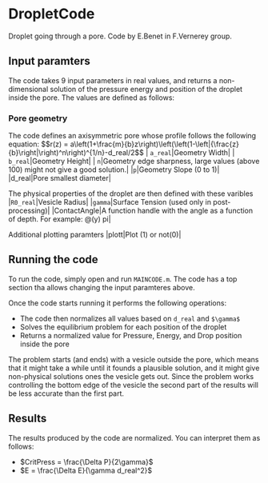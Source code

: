 # DropletCode
Droplet going through a pore.
Code by E.Benet in F.Vernerey group.

## Input paramters
The code takes 9 input parameters in real values, and returns a non-dimensional solution of the pressure energy and position of the droplet inside the pore. The values are defined as follows:
### Pore geometry
The code defines an axisymmetric pore whose profile follows the following equation:
$$r(z) = a\left(1+\frac{m}{b}z\right)\left(\left(1-\left|{\frac{z}{b}\right|\right)^n\right)^{1/n}-d_real/2$$
| ```a_real```|Geometry Width|
| ```b_real```|Geometry Height|
| ```n```|Geometry edge sharpness, large values (above 100) might not give a good solution.|
|```p```|Geometry Slope (0 to 1)|
|d_real|Pore smallest diameter|

The physical properties of the droplet are then defined with these varibles
|```R0_real```|Vesicle Radius|
|```gamma```|Surface Tension (used only in post-processing)|
|ContactAngle|A function handle with the angle as a function of depth. For example: @(y) pi|

Additional plotting paramters
|plott|Plot (1) or not(0)|

## Running the code
To run the code, simply open and run `MAINCODE.m`. The code has a top section tha allows changing the input paramteres above.

Once the code starts running it performs the following operations:
* The code then normalizes all values based on ```d_real``` and ```$\gamma$```
* Solves the equilibrium problem for each position of the droplet
* Returns a normalized value for Pressure, Energy, and Drop position inside the pore

The problem starts (and ends) with a vesicle outside the pore, which means that it might take a while until it founds a plausible solution, and it might give non-physical solutions ones the vesicle gets out.
Since the problem works controlling the bottom edge of the vesicle the second part of the results will be less accurate than the first part.

## Results
The results produced by the code are normalized. You can interpret them as follows:
* $CritPress = \frac{\Delta P}{2\gamma}$
* $E = \frac{\Delta E}{\gamma d_real^2}$

